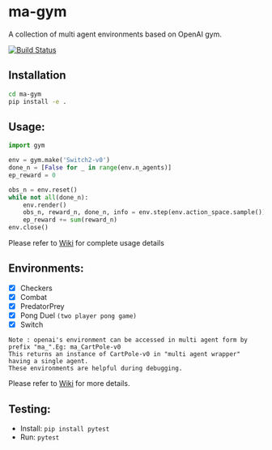 # ma-gym
A collection of multi agent environments based on OpenAI gym.

[![Build Status](https://travis-ci.com/koulanurag/ma-gym.svg?token=DM2fKnVJXEZDaszt9oHm&branch=master)](https://travis-ci.com/koulanurag/ma-gym)

## Installation
```bash
cd ma-gym
pip install -e .
```

## Usage:
```python
import gym

env = gym.make('Switch2-v0')
done_n = [False for _ in range(env.n_agents)]
ep_reward = 0

obs_n = env.reset()
while not all(done_n):
    env.render()
    obs_n, reward_n, done_n, info = env.step(env.action_space.sample())
    ep_reward += sum(reward_n)
env.close()
```

Please refer to [Wiki](https://github.com/koulanurag/ma-gym/wiki/Usage) for complete usage details

## Environments:
- [x] Checkers
- [x] Combat
- [x] PredatorPrey
- [x] Pong Duel  ```(two player pong game)```
- [x] Switch

```
Note : openai's environment can be accessed in multi agent form by prefix "ma_".Eg: ma_CartPole-v0
This returns an instance of CartPole-v0 in "multi agent wrapper" having a single agent. 
These environments are helpful during debugging.
```

Please refer to [Wiki](https://github.com/koulanurag/ma-gym/wiki/Environments) for more details.

## Testing:

- Install: ```pip install pytest ```
- Run: ```pytest```
